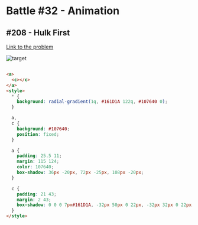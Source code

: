 # Battle #32 - Animation

## #208 - Hulk First

[Link to the problem](https://cssbattle.dev/play/208)

![target](https://cssbattle.dev/targets/208.png)

```html

<a>
  <c></c>
</a>
<style>
  * {
    background: radial-gradient(1q, #161D1A 122q, #107640 0);
  }

  a,
  c {
    background: #107640;
    position: fixed;
  }

  a {
    padding: 25.5 11;
    margin: 115 124;
    color: 107640;
    box-shadow: 36px -20px, 72px -25px, 108px -20px;
  }

  c {
    padding: 21 43;
    margin: 2 43;
    box-shadow: 0 0 0 7px#161D1A, -32px 50px 0 22px, -32px 32px 0 22px, -32px 25px 0 22px#161D1A;
  }
</style>



```
